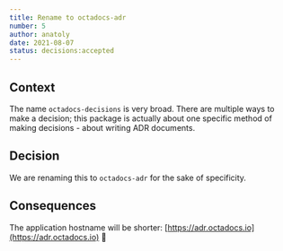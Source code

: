```yaml
---
title: Rename to octadocs-adr
number: 5
author: anatoly
date: 2021-08-07
status: decisions:accepted
---
```


## Context

The name `octadocs-decisions` is very broad. There are multiple ways to make a decision; this package is actually about one specific method of making decisions - about writing ADR documents. 

## Decision

We are renaming this to `octadocs-adr` for the sake of specificity.

## Consequences

The application hostname will be shorter: [https://adr.octadocs.io](https://adr.octadocs.io) 🙂
